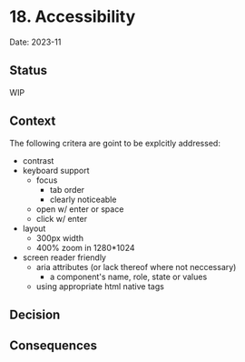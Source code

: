 # 18. Accessibility

Date: 2023-11

## Status

WIP

## Context

The following critera are goint to be explcitly addressed:

- contrast
- keyboard support
  - focus
    - tab order
    - clearly noticeable
  - open w/ enter or space
  - click w/ enter
- layout
  - 300px width
  - 400% zoom in 1280*1024
- screen reader friendly
  - aria attributes (or lack thereof where not neccessary)
    - a component's name, role, state or values
  - using appropriate html native tags

## Decision


## Consequences

